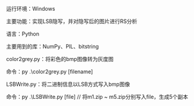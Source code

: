 运行环境：Windows

主要功能：实现LSB隐写，并对隐写后的图片进行RS分析

语言：Python

主要用到的库：NumPy、PIL、bitstring



color2grey.py：将彩色的bmp图像转为灰度图

命令：py .\color2grey.py [filename]



LSBWrite.py：将二进制信息以LSB方式写入bmp图像

命令：py .\LSBWrite.py [file]     // 将m1.zip ~ m5.zip分别写入file，生成5个副本



